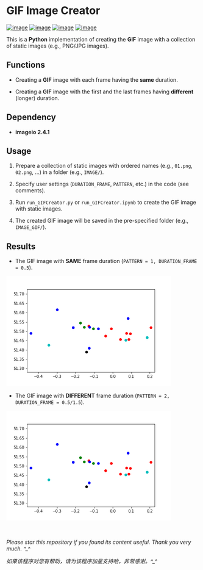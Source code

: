 # GIF Image Creator

[![image](https://img.shields.io/badge/license-MIT-green.svg)](https://github.com/HeZhang1994/gif-creator/blob/master/LICENSE)
[![image](https://img.shields.io/badge/python-3.7-blue.svg)]()
[![image](https://img.shields.io/badge/status-stable-brightgreen.svg)]()
[![image](https://img.shields.io/badge/build-passing-brightgreen.svg)]()

This is a **Python** implementation of creating the **GIF** image with a collection of static images (e.g., PNG/JPG images).

## Functions

- Creating a **GIF** image with each frame having the **same** duration.

- Creating a **GIF** image with the first and the last frames having **different** (longer) duration.

## Dependency

* __imageio 2.4.1__

## Usage

1. Prepare a collection of static images with ordered names (e.g., `01.png`, `02.png`, ...) in a folder (e.g., `IMAGE/`).

2. Specify user settings (`DURATION_FRAME`, `PATTERN`, etc.) in the code (see comments).

2. Run `run_GIFCreator.py` or `run_GIFCreator.ipynb` to create the GIF image with static images.

3. The created GIF image will be saved in the pre-specified folder (e.g., `IMAGE_GIF/`).

## Results

- The GIF image with **SAME** frame duration (`PATTERN = 1, DURATION_FRAME = 0.5`).

![Equivariance](https://github.com/HeZhang1994/gif-creator/blob/master/IMAGE_GIF/imgGIF_SAME.gif)

- The GIF image with **DIFFERENT** frame duration (`PATTERN = 2, DURATION_FRAME = 0.5/1.5`).

![Equivariance](https://github.com/HeZhang1994/gif-creator/blob/master/IMAGE_GIF/imgGIF_DIFF.gif)

<br>

<i>Please star this repository if you found its content useful. Thank you very much. ^_^</i>

<i>如果该程序对您有帮助，请为该程序加星支持哈，非常感谢。^_^</i>
